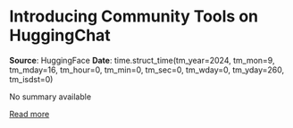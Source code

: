 # Introducing Community Tools on HuggingChat

**Source**: HuggingFace
**Date**: time.struct_time(tm_year=2024, tm_mon=9, tm_mday=16, tm_hour=0, tm_min=0, tm_sec=0, tm_wday=0, tm_yday=260, tm_isdst=0)

No summary available

[Read more](https://huggingface.co/blog/community-tools)
